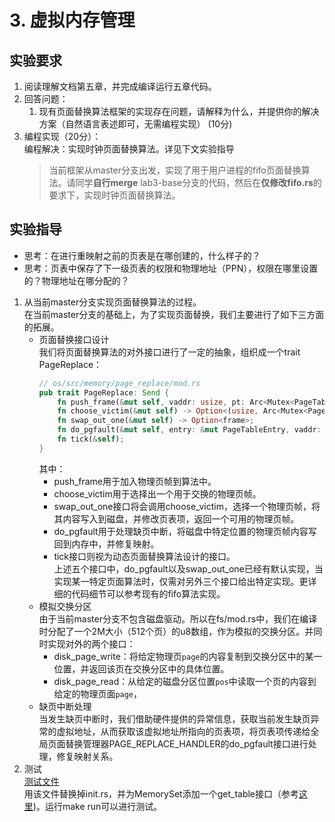 # 3. 虚拟内存管理

## 实验要求

1. 阅读理解文档第五章，并完成编译运行五章代码。
2. 回答问题：
   1. 现有页面替换算法框架的实现存在问题，请解释为什么，并提供你的解决方案（自然语言表述即可，无需编程实现） (10分)
3. 编程实现（20分）：  
   编程解决：实现时钟页面替换算法。详见下文实验指导   
   > 当前框架从master分支出发，实现了用于用户进程的fifo页面替换算法。请同学**自行merge** lab3-base分支的代码，然后在**仅修改fifo.rs**的要求下，实现时钟页面替换算法。

## 实验指导

- 思考：在进行重映射之前的页表是在哪创建的，什么样子的？
- 思考：页表中保存了下一级页表的权限和物理地址（PPN），权限在哪里设置的？物理地址在哪分配的？

1. 从当前master分支实现页面替换算法的过程。  
   在当前master分支的基础上，为了实现页面替换，我们主要进行了如下三方面的拓展。
   * 页面替换接口设计  
     我们将页面替换算法的对外接口进行了一定的抽象，组织成一个trait PageReplace：
     ```rust
     // os/src/memory/page_replace/mod.rs
     pub trait PageReplace: Send {
         fn push_frame(&mut self, vaddr: usize, pt: Arc<Mutex<PageTableImpl>>);
         fn choose_victim(&mut self) -> Option<(usize, Arc<Mutex<PageTableImpl>>)>;
         fn swap_out_one(&mut self) -> Option<frame>;
         fn do_pgfault(&mut self, entry: &mut PageTableEntry, vaddr: usize);
         fn tick(&self);
     }
     ```
     其中：
        * push_frame用于加入物理页帧到算法中。
        * choose_victim用于选择出一个用于交换的物理页帧。
        * swap_out_one接口将会调用choose_victim，选择一个物理页帧，将其内容写入到磁盘，并修改页表项，返回一个可用的物理页帧。
        * do_pgfault用于处理缺页中断，将磁盘中特定位置的物理页帧内容写回到内存中，并修复映射。
        * tick接口则视为动态页面替换算法设计的接口。  
     上述五个接口中，do_pgfault以及swap_out_one已经有默认实现，当实现某一特定页面算法时，仅需对另外三个接口给出特定实现。更详细的代码细节可以参考现有的fifo算法实现。
   * 模拟交换分区  
     由于当前master分支不包含磁盘驱动。所以在fs/mod.rs中，我们在编译时分配了一个2M大小（512个页）的u8数组，作为模拟的交换分区。并同时实现对外的两个接口：
     * disk_page_write：将给定物理页`page`的内容复制到交换分区中的某一位置，并返回该页在交换分区中的具体位置。
     * disk_page_read：从给定的磁盘分区位置`pos`中读取一个页的内容到给定的物理页面`page`，
   * 缺页中断处理  
     当发生缺页中断时，我们借助硬件提供的异常信息，获取当前发生缺页异常的虚拟地址，从而获取该虚拟地址所指向的页表项，将页表项传递给全局页面替换管理器PAGE_REPLACE_HANDLER的do_pgfault接口进行处理，修复映射关系。
2. 测试  
   [测试文件](https://github.com/rcore-os/rCore_tutorial/blob/master/test/init.rs)  
   用该文件替换掉init.rs，并为MemorySet添加一个get_table接口（参考[这里](https://github.com/rcore-os/rCore_tutorial/blob/pgreplace_test/os/src/memory/memory_set/mod.rs#L112))。运行make run可以进行测试。
